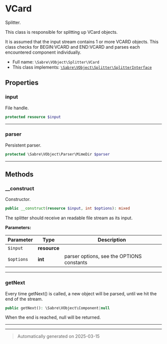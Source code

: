 
# VCard

Splitter.

This class is responsible for splitting up VCard objects.

It is assumed that the input stream contains 1 or more VCARD objects. This
class checks for BEGIN:VCARD and END:VCARD and parses each encountered
component individually.

* Full name: `\Sabre\VObject\Splitter\VCard`
* This class implements:
[`\Sabre\VObject\Splitter\SplitterInterface`](./SplitterInterface.md)



## Properties


### input

File handle.

```php
protected resource $input
```






***

### parser

Persistent parser.

```php
protected \Sabre\VObject\Parser\MimeDir $parser
```






***

## Methods


### __construct

Constructor.

```php
public __construct(resource $input, int $options): mixed
```

The splitter should receive an readable file stream as its input.






**Parameters:**

| Parameter | Type | Description |
|-----------|------|-------------|
| `$input` | **resource** |  |
| `$options` | **int** | parser options, see the OPTIONS constants |





***

### getNext

Every time getNext() is called, a new object will be parsed, until we
hit the end of the stream.

```php
public getNext(): \Sabre\VObject\Component|null
```

When the end is reached, null will be returned.










***


***
> Automatically generated on 2025-03-15
